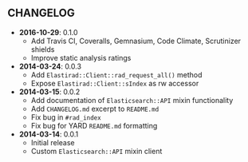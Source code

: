 CHANGELOG
---------
- **2016-10-29**: 0.1.0
  - Add Travis CI, Coveralls, Gemnasium, Code Climate, Scrutinizer shields
  - Improve static analysis ratings
- **2014-03-24**: 0.0.3
  - Add `Elastirad::Client::rad_request_all()` method
  - Expose `Elastirad::Client::sIndex` as rw accessor
- **2014-03-15**: 0.0.2
  - Add documentation of `Elasticsearch::API` mixin functionality
  - Add `CHANGELOG.md` excerpt to `README.md`
  - Fix bug in `#rad_index`
  - Fix bug for YARD `README.md` formatting
- **2014-03-14**: 0.0.1
  - Initial release
  - Custom `Elasticsearch::API` mixin client

